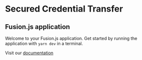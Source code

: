 # Secured Credential Transfer

## Fusion.js application

Welcome to your Fusion.js application. Get started by running the application with `yarn dev` in a terminal.

Visit our [documentation](https://fusionjs.com)
